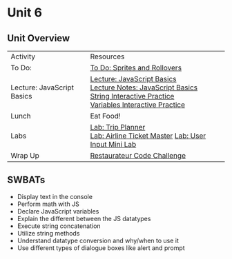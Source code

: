 # Unit 6

## Unit Overview

<table>
    <tr>
        <td>Activity</td>
        <td>Resources</td>
    </tr>
    <tr>
        <td>To Do: </td>
        <td>
           <a href="https://github.com/learn-co-curriculum/hs-intro-web-design-sprites-todo"> To Do: Sprites and Rollovers </a>
        </td>
    </tr>
    <tr>
        <td>Lecture: JavaScript Basics</td>
        <td>
            <a href="lectures/js-basics/LECTURE.md">Lecture: JavaScript Basics</a><br>
            <a href="lectures/js-basics">Lecture Notes: JavaScript Basics</a><br>
            <a href="https://github.com/learn-co-curriculum/hs-intro-web-design-interactive-practice-strings">String Interactive Practice</a><br>
            <a href="https://github.com/learn-co-curriculum/hs-intro-web-design-interactive-practice-variables"> Variables Interactive Practice</a><br>
        </td>
    </tr>
    <tr>
        <td>Lunch</td>
        <td>
            Eat Food!
        </td>
    </tr>
    <tr>
        <td>Labs</td>
        <td>
            <a href="https://github.com/learn-co-curriculum/hs-intro-web-design-trip-planner">Lab: Trip Planner</a><br>
            <a href="https://github.com/learn-co-curriculum/hs-intro-web-design-airline-ticket-maker">Lab: Airline Ticket Master</a>
            <a href="https://github.com/learn-co-curriculum/hs-intro-web-design-js-user-input-mini-lab">Lab: User Input Mini Lab</a>
        </td>
    </tr>
    <tr>
        <td> Wrap Up</td>
        <td> 
            <a href="https://github.com/learn-co-curriculum/hs-intro-web-design-restaurant-code-challenge"> Restaurateur Code Challenge<a/>
        </td>
    </tr>
</table>

## SWBATs
+ Display text in the console
+ Perform math with JS
+ Declare JavaScript variables
+ Explain the different between the JS datatypes
+ Execute string concatenation
+ Utilize string methods
+ Understand datatype conversion and why/when to use it
+ Use different types of dialogue boxes like alert and prompt


